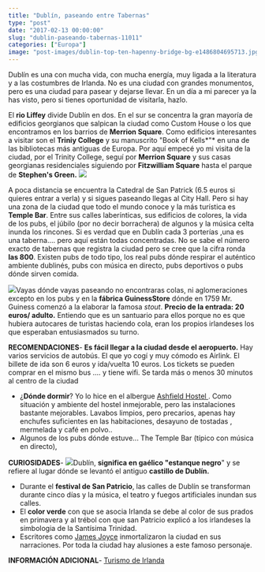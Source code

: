 ```yaml
---
title: "Dublín, paseando entre Tabernas"
type: "post"
date: "2017-02-13 00:00:00"
slug: "dublin-paseando-tabernas-11011"
categories: ["Europa"]
image: "post-images/dublin-top-ten-hapenny-bridge-bg-e1486804695713.jpg"
---
```


Dublín es una con mucha vida, con mucha energía, muy ligada a la literatura y a las costumbres de Irlanda. No es una ciudad con grandes monumentos, pero es una ciudad para pasear y dejarse llevar. En un día a mi parecer ya la has visto, pero si tienes oportunidad de visitarla, hazlo.

El **rio Liffey** divide Dublín en dos. En el sur se concentra la gran mayoría de edificios georgianos que salpican la ciudad como Custom House o los que encontramos en los barrios de **Merrion Square**. Como edificios interesantes a visitar son el **Triniy College** y su manuscrito "Book of Kells*"* en una de las bibliotecas más antiguas de Europa. Por aquí empecé yo mi visita de la ciudad, por el Trinity College, seguí por **Merrion Square** y sus casas georgianas residenciales siguiendo por **Fitzwilliam Square** hasta el parque de **Stephen's Green.** ![](post-images/dublin-top-ten-hapenny-bridge-bg-e1486804695713.jpg)  
  
A poca distancia se encuentra la Catedral de San Patrick (6.5 euros si quieres entrar a verla) y si sigues paseando llegas al City Hall. Pero si hay una zona de la ciudad que todo el mundo conoce y la más turística es **Temple Bar**. Entre sus calles laberínticas, sus edificios de colores, la vida de los pubs, el júbilo (por no decir borrachera) de algunos y la música celta inunda los rincones. Si es verdad que en Dublín cada 3 porterías ,una es una taberna.... pero aquí están todas concentradas. No se sabe el número exacto de tabernas que registra la ciudad pero se cree que la cifra ronda **las 800**. Existen pubs de todo tipo, los real pubs dónde respirar el auténtico ambiente dublinés, pubs con música en directo, pubs deportivos o pubs dónde sirven comida.  
  
   
  
![](post-images/IMG_8657-1024x1024.jpg)Vayas dónde vayas paseando no encontraras colas, ni aglomeraciones excepto en los pubs y en la **fábrica GuinessStore** dónde en 1759 Mr. Guiness comenzó a la elaborar la famosa *stout*. **Precio de la entrada: 20 euros/ adulto.** Entiendo que es un santuario para ellos porque no es que hubiera autocares de turistas haciendo cola, eran los propios irlandeses los que esperaban entusiasmados su turno.  
  
**RECOMENDACIONES**- **Es fácil llegar a la ciudad desde el aeropuerto.** Hay varios servicios de autobús. El que yo cogí y muy cómodo es Airlink. El billete de ida son 6 euros y ida/vuelta 10 euros. Los tickets se pueden comprar en el mismo bus .... y tiene wifi. Se tarda más o menos 30 minutos al centro de la ciudad
- ¿**Dónde dormir**? Yo lo hice en el albergue [Ashfield Hostel ](http://www.booking.com/hotel/ie/ashfield-house-2.html?aid=1294466&no_rooms=1&group_adults=1). Como situación y ambiente del hostel inmejorable, pero las instalaciones bastante mejorables. Lavabos limpios, pero precarios, apenas hay enchufes suficientes en las habitaciones, desayuno de tostadas , mermelada y café en polvo..
- Algunos de los pubs dónde estuve... The Temple Bar (típico con música en directo),

**CURIOSIDADES**- ![](post-images/IMG_8598-e1486806583265.jpg)Dublín, **significa en gaélico "estanque negro**" y se refiere al lugar dónde se levantó el antiguo **castillo de Dublín.**
- Durante el **festival de San Patricio**, las calles de Dublín se transforman durante cinco días y la música, el teatro y fuegos artificiales inundan sus calles.
- El **color verde** con que se asocia Irlanda se debe al color de sus prados en primavera y al trébol con que san Patricio explicó a los irlandeses la simbologia de la Santísima Trinidad.
- Escritores como [James Joyce](http://es.wikipedia.org/wiki/James_Joyce) inmortalizaron la ciudad en sus narraciones. Por toda la ciudad hay alusiones a este famoso personaje.

**INFORMACIÓN ADICIONAL**- [Turismo de Irlanda](http://www.ireland.com/es-es/about-ireland/about-ireland/?gclid=CMTYzdjWh9ICFUQo0wodaAMFow)